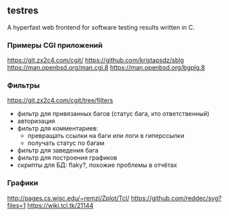 ## testres

A hyperfast web frontend for software testing results written in C.

### Примеры CGI приложений

https://git.zx2c4.com/cgit/
https://github.com/kristapsdz/sblg
https://man.openbsd.org/man.cgi.8
https://man.openbsd.org/bgplg.8

### Фильтры

https://git.zx2c4.com/cgit/tree/filters

- фильтр для привязанных багов (статус бага, кто ответственный)
- авторизация
- фильтр для комментариев:
	- превращать ссылки на баги или логи в гиперссылки
	- получать статус по багам
- фильтр для заведения бага
- фильтр для построения графиков
- скрипты для БД: flaky?, похожие проблемы в отчётах

### Графики

http://pages.cs.wisc.edu/~remzi/Zplot/Tcl/
https://github.com/reddec/svg?files=1
https://wiki.tcl.tk/21144
